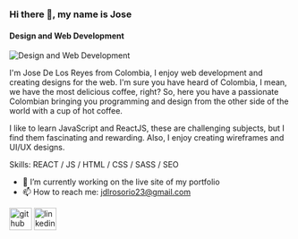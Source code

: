 ### Hi there 👋, my name is Jose
#### Design and Web Development
![Design and Web Development]([https://media.licdn.com/dms/image/D5616AQGppsGpJ3jIHA/profile-displaybackgroundimage-shrink_350_1400/0/1684741612222?e=1690416000&v=beta&t=Etl2qq0FWTwaabohWwGAz3q353lqVcke26SAYVNwBZw](https://github.com/JoseDLR24/JoseDLR24/blob/main/Banner%20de%20LinkedIn%20Tecnolog%C3%ADa%20Fondo%20Negro%20y%20Figuras%20Geom%C3%A9tricas%20con%20Colores%20Gradientes%20(3).png))

I'm Jose De Los Reyes from Colombia, I enjoy web development and creating designs for the web. I'm sure you have heard of Colombia, I mean, we have the most delicious coffee, right?
So, here you have a passionate Colombian bringing you programming and design from the other side of the world with a cup of hot coffee.

 I like to learn JavaScript and ReactJS, these are challenging subjects, but I find them fascinating and rewarding. Also, I enjoy creating wireframes and UI/UX designs.


Skills: REACT / JS / HTML / CSS / SASS / SEO

- 🔭 I’m currently working on the live site of my portfolio 
- 📫 How to reach me: jdlrosorio23@gmail.com 


[<img src='https://cdn.jsdelivr.net/npm/simple-icons@3.0.1/icons/github.svg' alt='github' height='40'>](https://github.com/JoseDLR24)  [<img src='https://cdn.jsdelivr.net/npm/simple-icons@3.0.1/icons/linkedin.svg' alt='linkedin' height='40'>](https://www.linkedin.com/in/www.linkedin.com/in/josedvosorio/)  


